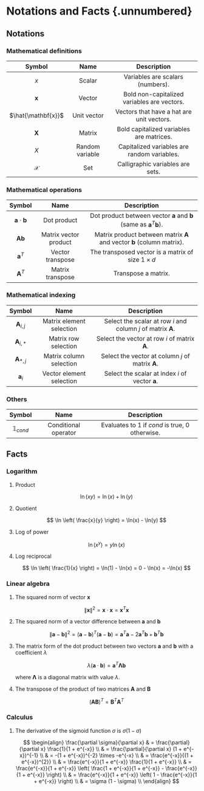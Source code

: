 # Notations and Facts {.unnumbered}

## Notations

### Mathematical definitions

| Symbol | Name | Description |
|:---:|:---:|:---:|
| $x$ | Scalar | Variables are scalars (numbers). |
| $\mathbf{x}$ | Vector | Bold non-capitalized variables are vectors. |
| $\hat{\mathbf{x}}$ | Unit vector | Vectors that have a hat are unit vectors. |
| $\mathbf{X}$ | Matrix | Bold capitalized variables are matrices. |
| $X$ | Random variable | Capitalized variables are random variables. |
| $\mathcal{X}$ | Set | Calligraphic variables are sets. |

### Mathematical operations

| Symbol | Name | Description |
|:---:|:---:|:---:|
| $\mathbf{a} \cdot \mathbf{b}$ | Dot product | Dot product between vector $\mathbf{a}$ and $\mathbf{b}$ (same as $\mathbf{a}^{T} \mathbf{b}$). |
| $\mathbf{A}\mathbf{b}$ | Matrix vector product | Matrix product between matrix $\mathbf{A}$ and vector $\mathbf{b}$ (column matrix). |
| $\mathbf{a}^{T}$ | Vector transpose | The transposed vector is a matrix of size $1 \times d$  |
| $\mathbf{A}^{T}$ | Matrix transpose | Transpose a matrix. |

### Mathematical indexing

| Symbol | Name | Description |
|:---:|:---:|:---:|
| $\mathbf{A}_{i, j}$ | Matrix element selection | Select the scalar at row $i$ and column $j$ of matrix $\mathbf{A}$. |
| $\mathbf{A}_{i, *}$ | Matrix row selection | Select the vector at row $i$ of matrix $\mathbf{A}$. |
| $\mathbf{A}_{*, j}$ | Matrix column selection | Select the vector at column $j$ of matrix $\mathbf{A}$. |
| $\mathbf{a}_{i}$ | Vector element selection | Select the scalar at index $i$ of vector $\mathbf{a}$. |

### Others

| Symbol | Name | Description |
|:---:|:---:|:---:|
| $\mathbb{1}_{cond}$ | Conditional operator | Evaluates to 1 if $cond$ is true, 0 otherwise. |

## Facts

### Logarithm

1. Product

    $$ \ln(xy) = \ln(x) + \ln(y) $$ 

1. Quotient

    $$ \ln \left( \frac{x}{y} \right) = \ln(x) - \ln(y) $$

1. Log of power

    $$ \ln(x^{y}) = y \ln(x) $$

1. Log reciprocal	

    $$ \ln \left( \frac{1}{x} \right) = \ln(1) - \ln(x) = 0 - \ln(x) = -\ln(x) $$

### Linear algebra

1. The squared norm of vector $\mathbf{x}$

    $$ \lVert \mathbf{x} \rVert^{2} = \mathbf{x} \cdot \mathbf{x} = \mathbf{x}^{T} \mathbf{x}$$
    
1. The squared norm of a vector difference between $\mathbf{a}$ and $\mathbf{b}$

    $$ \lVert \mathbf{a} - \mathbf{b} \rVert^{2} = (\mathbf{a} - \mathbf{b})^{T} (\mathbf{a} - \mathbf{b}) = \mathbf{a}^{T}\mathbf{a} - 2 \mathbf{a}^T\mathbf{b} + \mathbf{b}^{T}\mathbf{b} $$

1. The matrix form of the dot product between two vectors $\mathbf{a}$ and $\mathbf{b}$ with a coefficient $\lambda$

    $$ \lambda(\mathbf{a} \cdot \mathbf{b}) = \mathbf{a}^{T} \mathbf{\Lambda} \mathbf{b} $$

    where $\mathbf{\Lambda}$ is a diagonal matrix with value $\lambda$.
    
1. The transpose of the product of two matrices $\mathbf{A}$ and $\mathbf{B}$

    $$ (\mathbf{A}\mathbf{B})^{T} = \mathbf{B}^{T}\mathbf{A}^{T} $$

### Calculus

1. The derivative of the sigmoid function $\sigma$ is $\sigma (1 - \sigma)$

    $$ 
    \begin{align}
    \frac{\partial \sigma}{\partial x} & = \frac{\partial}{\partial x} \frac{1}{1 + e^{-x}} \\
    & = \frac{\partial}{\partial x} (1 + e^{-x})^{-1} \\
    & = -(1 + e^{-x})^{-2} \times -e^{-x} \\
    & = \frac{e^{-x}}{(1 + e^{-x})^{2}} \\
    & = \frac{e^{-x}}{1 + e^{-x}} \frac{1}{1 + e^{-x}} \\
    & = \frac{e^{-x}}{1 + e^{-x}} \left( \frac{1 + e^{-x}}{1 + e^{-x}} - \frac{e^{-x}}{1 + e^{-x}} \right) \\
    & = \frac{e^{-x}}{1 + e^{-x}} \left( 1 - \frac{e^{-x}}{1 + e^{-x}} \right) \\
    & = \sigma (1 - \sigma) \\
    \end{align}
    $$
